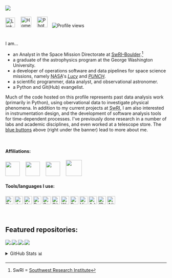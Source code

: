 # <img src="img/banner.gif"/>

<p id="buttons" style="height: fit-content; padding-bottom:5%;vertical-align: middle;">
<a href="https://www.linkedin.com/in/caden-gobat/" target="_blank"><img height="30" alt="LinkedIn" src="https://brand.linkedin.com/content/dam/me/business/en-us/amp/brand-site/v2/bg/LI-Bug.svg.original.svg"></a>&emsp;
<a href="https://cgobat.github.io/" target="_blank"><img height="33" alt="Homepage" src="https://www.logolynx.com/images/logolynx/8d/8d22fff92e7d5249d75a8f931a1618c6.png"></a>&emsp;
<a href="https://cgobat.myportfolio.com/" target="_blank"><img height="33" alt="Photography" src="http://iconbug.com/data/b7/256/43f075cf23f97af278ed3e874b041405.png"></a>&emsp;<img src="https://komarev.com/ghpvc/?username=cgobat&color=blue" alt="Profile views"/></p>

I am...
- an Analyst in the Space Mission Directorate at [<abbr title="Southwest Research Institute">SwRI</abbr>&ndash;Boulder](https://www.boulder.swri.edu/).[^1]
- a graduate of the astrophysics program at the George Washington University.
- a developer of operations software and data pipelines for space science missions, namely <abbr title="National Aeronautics and Space Administration">NASA</abbr>'s [*Lucy*](https://lucy.swri.edu/) and [*PUNCH*](https://punch.space.swri.edu/).
- a scientific programmer, data analyst, and observational astronomer.
- a Python and Git(Hub) evangelist.

Much of the code hosted on this profile represents past data analysis work (primarily in Python), using obervational data to investigate physical phenomena. In addition to my current projects at <abbr title="Southwest Research Institute">SwRI</abbr>, I am also interested in instrumentation design, and the development of software analysis tools for time-dependent processes. I've previously done research in a number of labs and academic disciplines, and even worked at a telescope store. The [blue buttons](#buttons) above (right under the banner) lead to more about me.

<br/>

#### Affiliations:
<a href="https://www.boulder.swri.edu/doso/index.html" target="_blank"><img height="45" src="https://upload.wikimedia.org/wikipedia/commons/thumb/a/a0/Southwest_Research_Institute_(SwRI)_logo.svg/440px-Southwest_Research_Institute_(SwRI)_logo.svg.png"></a>&emsp;
<a href="https://physics.columbian.gwu.edu/" target="_blank"><img height="45" src="https://creativeservices.gwu.edu/sites/g/files/zaxdzs2746/f/downloads/gw_monogram_2c.png"></a>&emsp;
<a href="https://lucy.swri.edu/" target="_blank"><img height="45" src="http://lucy.swri.edu/img/Lucy_insignia.svg"></a>&emsp;
<a href="https://punch.space.swri.edu/" target="_blank"><img height="50" src="https://punch.space.swri.edu/images/punch-logo_240w.png"></a>&emsp;

#### Tools/languages I use:
<div style="height: fit-content; padding-top: 5px">
<img height="25" src="https://cdn.jsdelivr.net/npm/simple-icons@3.10.0/icons/python.svg" title="Python">
<img height="25" src="https://cdn.jsdelivr.net/npm/simple-icons@3.10.0/icons/jupyter.svg" title="Jupyter">
<img height="25" src="https://cdn.jsdelivr.net/npm/simple-icons@3.10.0/icons/numpy.svg" title="NumPy">
<img height="25" src="https://cdn.jsdelivr.net/npm/simple-icons@3.10.0/icons/pandas.svg" title="Pandas">
<img height="25" src="https://cdn.jsdelivr.net/npm/simple-icons@3.10.0/icons/cplusplus.svg" title="C++">
<img height="25" src="https://cdn.jsdelivr.net/npm/simple-icons@3.10.0/icons/github.svg" title="GitHub">
<img height="25" src="https://cdn.jsdelivr.net/npm/simple-icons@3.10.0/icons/wolfram.svg" title="Wolfram Mathematica">
<img height="25" src="https://cdn.jsdelivr.net/npm/simple-icons@3.10.0/icons/gnubash.svg" title="Bash">
<img height="25" src="https://cdn.jsdelivr.net/npm/simple-icons@3.10.0/icons/visualstudiocode.svg" title="Visual Studio (Code)">
<img height="25" src="https://cdn.jsdelivr.net/npm/simple-icons@3.10.0/icons/adobe.svg" title="Adobe Creative Suite">
<img height="25" src="https://cdn.jsdelivr.net/npm/simple-icons@3.10.0/icons/dassaultsystemes.svg" title="(Dassault Systèmes) Solidworks">
<img height="25" src="https://cdn.jsdelivr.net/npm/simple-icons@3.10.0/icons/atlassian.svg" title="Atlassian Suite">
</div><br/><br/>


## Featured repositories:

<a href="https://github.com/cgobat/dark-GRBs" target="_blank">
 <img align="center" src="https://github-readme-stats.vercel.app/api/pin/?username=cgobat&repo=dark-GRBs&theme=dark"/>
</a>
<a href="https://github.com/cgobat/asymmetric_uncertainty/" target="_blank">
  <img align="center" src="https://github-readme-stats.vercel.app/api/pin/?username=cgobat&repo=asymmetric_uncertainty&theme=dark"/>
</a>
<a href="https://github.com/cgobat/XDBS/" target="_blank">
  <img align="center" src="https://github-readme-stats.vercel.app/api/pin/?username=cgobat&repo=XDBS&theme=dark"/>
</a>
<a href="https://github.com/cgobat/astro-instruments/" target="_blank">
  <img align="center" src="https://github-readme-stats.vercel.app/api/pin/?username=cgobat&repo=astro-instruments&theme=dark"/>
</a>
<br/><br/>

<details>
<summary>GitHub Stats 📊</summary>
<p align="center"> <img src="https://github-readme-stats.vercel.app/api?username=cgobat&show_icons=true&theme=dark" alt="cgobat">
<!-- <img src="https://github-readme-stats.vercel.app/api/top-langs/?username=cgobat&theme=dark"> -->
</p>
</details>

[^1]: SwRI = [Southwest Research Institute](https://www.swri.org/)
